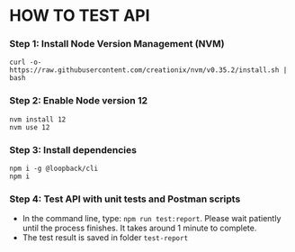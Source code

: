 # HOW TO TEST API

### Step 1: Install Node Version Management (NVM)
```
curl -o- https://raw.githubusercontent.com/creationix/nvm/v0.35.2/install.sh | bash
```

### Step 2: Enable Node version 12
```
nvm install 12
nvm use 12
```

### Step 3: Install dependencies
```
npm i -g @loopback/cli
npm i
```

### Step 4: Test API with unit tests and Postman scripts
* In the command line, type: `npm run test:report`. Please wait patiently until the process finishes. It takes around 1 minute to complete.  
* The test result is saved in folder `test-report`  
